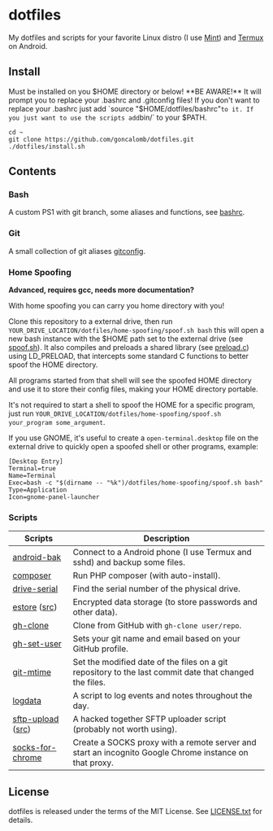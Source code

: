 # dotfiles

My dotfiles and scripts for your favorite Linux distro (I use [Mint](https://linuxmint.com/download.php)) and [Termux](https://termux.com/) on Android.

## Install

Must be installed on you $HOME directory or below! **BE AWARE!** It will prompt you to replace your .bashrc and .gitconfig files! If you don't want to replace your .bashrc just add `source "$HOME/dotfiles/bashrc"` to it. If you just want to use the scripts add `bin/` to your $PATH.

    cd ~
    git clone https://github.com/goncalomb/dotfiles.git
    ./dotfiles/install.sh

## Contents

### Bash

A custom PS1 with git branch, some aliases and functions, see [bashrc](bashrc).

### Git

A small collection of git aliases [gitconfig](gitconfig).

### Home Spoofing

**Advanced, requires gcc, needs more documentation?**

With home spoofing you can carry you home directory with you!

Clone this repository to a external drive, then run `YOUR_DRIVE_LOCATION/dotfiles/home-spoofing/spoof.sh bash` this will open a new bash instance with the $HOME path set to the external drive (see [spoof.sh](home-spoofing/spoof.sh)). It also compiles and preloads a shared library (see [preload.c](home-spoofing/preload.c)) using LD_PRELOAD, that intercepts some standard C functions to better spoof the HOME directory.

All programs started from that shell will see the spoofed HOME directory and use it to store their config files, making your HOME directory portable.

It's not required to start a shell to spoof the HOME for a specific program, just run `YOUR_DRIVE_LOCATION/dotfiles/home-spoofing/spoof.sh your_program some_argument`.

If you use GNOME, it's useful to create a `open-terminal.desktop` file on the external drive to quickly open a spoofed shell or other programs, example:

    [Desktop Entry]
    Terminal=true
    Name=Terminal
    Exec=bash -c "$(dirname -- "%k")/dotfiles/home-spoofing/spoof.sh bash"
    Type=Application
    Icon=gnome-panel-launcher

### Scripts

Scripts | Description
--------|------------
[android-bak](bin/android-bak) | Connect to a Android phone (I use Termux and sshd) and backup some files.
[composer](bin/composer) | Run PHP composer (with auto-install).
[drive-serial](bin/drive-serial) | Find the serial number of the physical drive.
[estore](bin/estore) ([src](bin/src/estore.py)) | Encrypted data storage (to store passwords and other data).
[gh-clone](bin/gh-clone) | Clone from GitHub with `gh-clone user/repo`.
[gh-set-user](bin/gh-set-user) | Sets your git name and email based on your GitHub profile.
[git-mtime](bin/git-mtime) | Set the modified date of the files on a git repository to the last commit date that changed the files.
[logdata](bin/logdata) | A script to log events and notes throughout the day.
[sftp-upload](bin/sftp-upload) ([src](bin/src/sftp-upload/sftp-upload.php)) | A hacked together SFTP uploader script (probably not worth using).
[socks-for-chrome](bin/socks-for-chrome) | Create a SOCKS proxy with a remote server and start an incognito Google Chrome instance on that proxy.

## License

dotfiles is released under the terms of the MIT License. See [LICENSE.txt](LICENSE.txt) for details.
